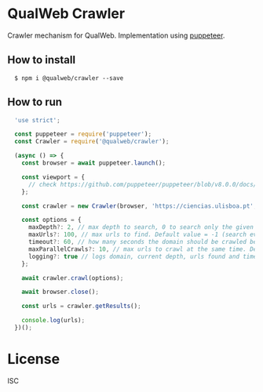 # QualWeb Crawler

Crawler mechanism for QualWeb. Implementation using [puppeteer](https://github.com/puppeteer/puppeteer).

## How to install

```shell
  $ npm i @qualweb/crawler --save
```

## How to run

```javascript
  'use strict';

  const puppeteer = require('puppeteer');
  const Crawler = require('@qualweb/crawler');

  (async () => {
    const browser = await puppeteer.launch();

    const viewport = {
      // check https://github.com/puppeteer/puppeteer/blob/v8.0.0/docs/api.md#pagesetviewportviewport
    };

    const crawler = new Crawler(browser, 'https://ciencias.ulisboa.pt', viewport);

    const options = {
      maxDepth?: 2, // max depth to search, 0 to search only the given domain. Default value = -1 (search everything)
      maxUrls?: 100, // max urls to find. Default value = -1 (search everything)
      timeout?: 60, // how many seconds the domain should be crawled before it ends. Default value = -1 (never stops)
      maxParallelCrawls?: 10, // max urls to crawl at the same time. Default value = 5
      logging?: true // logs domain, current depth, urls found and time passed to the terminal
    };

    await crawler.crawl(options);

    await browser.close();

    const urls = crawler.getResults();

    console.log(urls);
  })();
```

# License

ISC